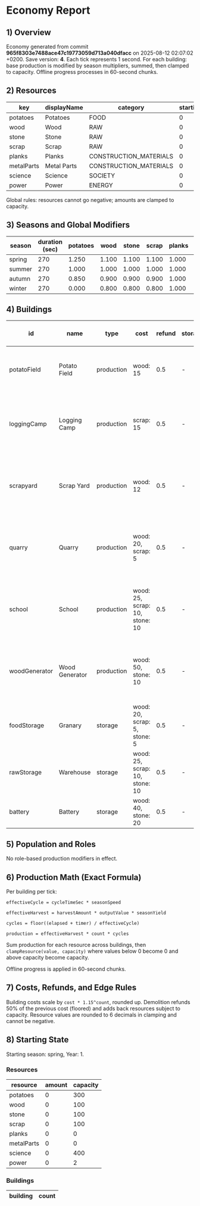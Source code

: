 # Economy Report

## 1) Overview

Economy generated from commit **965f8303e7488ace47c19773059d713a040dfacc** on 2025-08-12 02:07:02 +0200. Save version: **4**.
Each tick represents 1 second. For each building: base production is modified by season multipliers, summed, then clamped to capacity. Offline progress processes in 60-second chunks.

## 2) Resources

| key        | displayName | category               | startingAmount | startingCapacity | unit |
| ---------- | ----------- | ---------------------- | -------------- | ---------------- | ---- |
| potatoes   | Potatoes    | FOOD                   | 0              | 300              |      |
| wood       | Wood        | RAW                    | 0              | 100              |      |
| stone      | Stone       | RAW                    | 0              | 100              |      |
| scrap      | Scrap       | RAW                    | 0              | 100              |      |
| planks     | Planks      | CONSTRUCTION_MATERIALS | 0              | 0                |      |
| metalParts | Metal Parts | CONSTRUCTION_MATERIALS | 0              | 0                |      |
| science    | Science     | SOCIETY                | 0              | 400              |      |
| power      | Power       | ENERGY                 | 0              | 2                |      |

Global rules: resources cannot go negative; amounts are clamped to capacity.

## 3) Seasons and Global Modifiers

| season | duration (sec) | potatoes | wood  | stone | scrap | planks | metalParts | science | power |
| ------ | -------------- | -------- | ----- | ----- | ----- | ------ | ---------- | ------- | ----- |
| spring | 270            | 1.250    | 1.100 | 1.100 | 1.100 | 1.000  | 1.000      | 1.000   | 1.000 |
| summer | 270            | 1.000    | 1.000 | 1.000 | 1.000 | 1.000  | 1.000      | 1.000   | 1.000 |
| autumn | 270            | 0.850    | 0.900 | 0.900 | 0.900 | 1.000  | 1.000      | 1.000   | 1.000 |
| winter | 270            | 0.000    | 0.800 | 0.800 | 0.800 | 1.000  | 1.000      | 1.000   | 1.000 |

## 4) Buildings

| id            | name           | type       | cost                           | refund | storage | base prod/s     | inputs per sec | season mults                                     |
| ------------- | -------------- | ---------- | ------------------------------ | ------ | ------- | --------------- | -------------- | ------------------------------------------------ |
| potatoField   | Potato Field   | production | wood: 15                       | 0.5    | -       | potatoes: 0.375 | -              | spring: 1.25, summer: 1, autumn: 0.85            |
| loggingCamp   | Logging Camp   | production | scrap: 15                      | 0.5    | -       | wood: 0.2       | -              | spring: 1.1, summer: 1, autumn: 0.9, winter: 0.8 |
| scrapyard     | Scrap Yard     | production | wood: 12                       | 0.5    | -       | scrap: 0.06     | -              | spring: 1.1, summer: 1, autumn: 0.9, winter: 0.8 |
| quarry        | Quarry         | production | wood: 20, scrap: 5             | 0.5    | -       | stone: 0.08     | -              | spring: 1.1, summer: 1, autumn: 0.9, winter: 0.8 |
| school        | School         | production | wood: 25, scrap: 10, stone: 10 | 0.5    | -       | science: 0.5    | -              | spring: 1, summer: 1, autumn: 1, winter: 1       |
| woodGenerator | Wood Generator | production | wood: 50, stone: 10            | 0.5    | -       | power: 1        | wood: 0.3      | spring: 1, summer: 1, autumn: 1, winter: 1       |
| foodStorage   | Granary        | storage    | wood: 20, scrap: 5, stone: 5   | 0.5    | -       | -               | -              | -                                                |
| rawStorage    | Warehouse      | storage    | wood: 25, scrap: 10, stone: 10 | 0.5    | -       | -               | -              | -                                                |
| battery       | Battery        | storage    | wood: 40, stone: 20            | 0.5    | -       | -               | -              | -                                                |

## 5) Population and Roles

No role-based production modifiers in effect.

## 6) Production Math (Exact Formula)

Per building per tick:

`effectiveCycle = cycleTimeSec * seasonSpeed`

`effectiveHarvest = harvestAmount * outputValue * seasonYield`

`cycles = floor((elapsed + timer) / effectiveCycle)`

`production = effectiveHarvest * count * cycles`

Sum production for each resource across buildings, then `clampResource(value, capacity)` where values below 0 become 0 and above capacity become capacity.

Offline progress is applied in 60-second chunks.

## 7) Costs, Refunds, and Edge Rules

Building costs scale by `cost * 1.15^count`, rounded up. Demolition refunds 50% of the previous cost (floored) and adds back resources subject to capacity. Resource values are rounded to 6 decimals in clamping and cannot be negative.

## 8) Starting State

Starting season: spring, Year: 1.

### Resources

| resource   | amount | capacity |
| ---------- | ------ | -------- |
| potatoes   | 0      | 300      |
| wood       | 0      | 100      |
| stone      | 0      | 100      |
| scrap      | 0      | 100      |
| planks     | 0      | 0        |
| metalParts | 0      | 0        |
| science    | 0      | 400      |
| power      | 0      | 2        |

### Buildings

| building | count |
| -------- | ----- |
